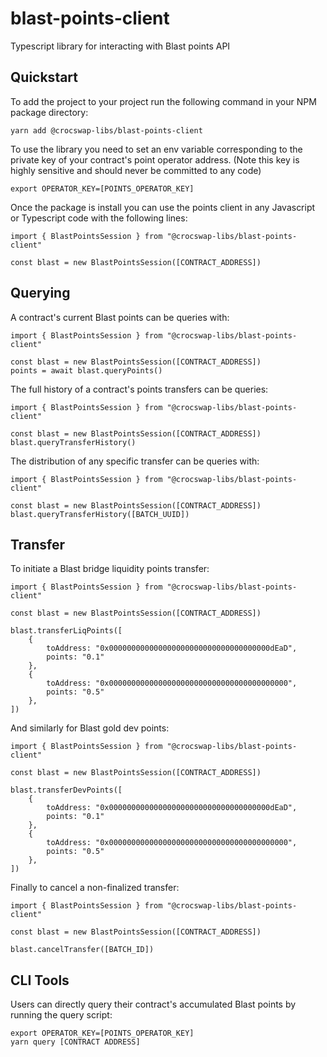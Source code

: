 # blast-points-client
Typescript library for interacting with Blast points API

## Quickstart

To add the project to your project run the following command in your NPM package directory:

    yarn add @crocswap-libs/blast-points-client

To use the library you need to set an env variable corresponding to the private key of your
contract's point operator address. (Note this key is highly sensitive and should never be
committed to any code)

    export OPERATOR_KEY=[POINTS_OPERATOR_KEY]

Once the package is install you can use the points client in any Javascript or Typescript code
with the following lines:

    import { BlastPointsSession } from "@crocswap-libs/blast-points-client"

    const blast = new BlastPointsSession([CONTRACT_ADDRESS])

## Querying 

A contract's current Blast points can be queries with:

    import { BlastPointsSession } from "@crocswap-libs/blast-points-client"

    const blast = new BlastPointsSession([CONTRACT_ADDRESS])
    points = await blast.queryPoints()

The full history of a contract's points transfers can be queries:

    import { BlastPointsSession } from "@crocswap-libs/blast-points-client"

    const blast = new BlastPointsSession([CONTRACT_ADDRESS])
    blast.queryTransferHistory()

The distribution of any specific transfer can be queries with:

    import { BlastPointsSession } from "@crocswap-libs/blast-points-client"

    const blast = new BlastPointsSession([CONTRACT_ADDRESS])
    blast.queryTransferHistory([BATCH_UUID])

## Transfer

To initiate a Blast bridge liquidity points transfer:

    import { BlastPointsSession } from "@crocswap-libs/blast-points-client"

    const blast = new BlastPointsSession([CONTRACT_ADDRESS])

    blast.transferLiqPoints([
        { 
            toAddress: "0x000000000000000000000000000000000000dEaD",
            points: "0.1"
        },
        { 
            toAddress: "0x0000000000000000000000000000000000000000",
            points: "0.5"
        },
    ])

And similarly for Blast gold dev points:

    import { BlastPointsSession } from "@crocswap-libs/blast-points-client"

    const blast = new BlastPointsSession([CONTRACT_ADDRESS])

    blast.transferDevPoints([
        { 
            toAddress: "0x000000000000000000000000000000000000dEaD",
            points: "0.1"
        },
        { 
            toAddress: "0x0000000000000000000000000000000000000000",
            points: "0.5"
        },
    ])

Finally to cancel a non-finalized transfer:

    import { BlastPointsSession } from "@crocswap-libs/blast-points-client"

    const blast = new BlastPointsSession([CONTRACT_ADDRESS])

    blast.cancelTransfer([BATCH_ID])

## CLI Tools

Users can directly query their contract's accumulated Blast points by running the query script:

    export OPERATOR_KEY=[POINTS_OPERATOR_KEY]
    yarn query [CONTRACT ADDRESS]
